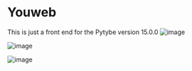 # Youweb
This is just a front end for the Pytybe version 15.0.0
![image](https://github.com/user-attachments/assets/2a384700-2091-459d-a68a-04069457731c)

![image](https://github.com/user-attachments/assets/505d9d2e-0257-4fba-a91f-52ab7060b6a2)

![image](https://github.com/user-attachments/assets/16ced191-ffc3-403b-95a2-3d82a7d5f285)
